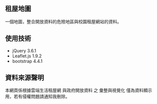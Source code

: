 ## 租屋地圖
一個地圖，整合開放資料的危險地區與校園租屋網站的資料。  


## 使用技術
* jQuery  3.6.1
* Leaflet.js 1.9.2
* bootstrap 4.4.1
  
## 資料來源聲明
本網頁係根據雲端生活租屋網 與政府開放資料 之 彙整與視覺化
僅為資料顯示用，若有侵權問題請通知我刪除。


